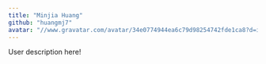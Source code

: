 ```yaml
---
title: "Minjia Huang"
github: "huangmj7"
avatar: "//www.gravatar.com/avatar/34e0774944ea6c79d98254742fde1ca8?d=identicon"
---
```


User description here!
